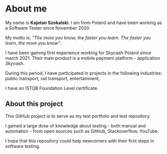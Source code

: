 # About me
My name is **Kajetan Szokalski**. I am from Poland and have been working as a Software Tester since November 2020.

My motto is: _"The more you know, the faster you learn. The faster you learn, the more you know"_. 

I have been gaining first experience working for Skycash Poland since march 2021. Their main product is a mobile payment platform - application _Skycash_.

During this period, I have participated in projects in the following industries: public transport, rail transport, entertainment,

I have an ISTQB Foundation Level certificate.

## About this project
This GitHub project is to serve as my test portfolio and test repository.

I gained a large dose of knowledge about testing - both manual and automation - from open sources such as GitHub, Stackoverflow, YouTube.

I hope that this repository could help newcomers with their first steps in software testing.
